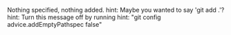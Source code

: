 Nothing specified, nothing added.
hint: Maybe you wanted to say 'git add .'?
hint: Turn this message off by running
hint: "git config advice.addEmptyPathspec false"